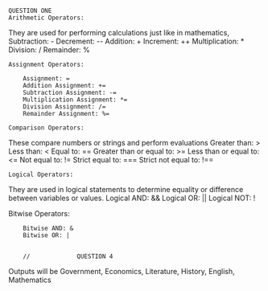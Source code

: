     QUESTION ONE
    Arithmetic Operators:
They are used for performing calculations just like in mathematics,
            Subtraction: -
            Decrement: --
            Addition: +
            Increment: ++
            Multiplication: *
            Division: /
            Remainder: %
          
    Assignment Operators:

        Assignment: =
        Addition Assignment: +=
        Subtraction Assignment: -=
        Multiplication Assignment: *=
        Division Assignment: /=
        Remainder Assignment: %=
       
    Comparison Operators:
These  compare numbers or strings and perform evaluations
        Greater than: >
        Less than: <
        Equal to: ==
        Greater than or equal to: >=
        Less than or equal to: <=
        Not equal to: !=
        Strict equal to: ===
        Strict not equal to: !==
        
    Logical Operators:
They are used in logical statements to determine equality or difference between variables or values.
        Logical AND: &&
        Logical OR: ||
        Logical NOT: !

Bitwise Operators:

        Bitwise AND: &
        Bitwise OR: |
        

        //             QUESTION 4
Outputs will be Government, Economics, Literature, History, English, Mathematics